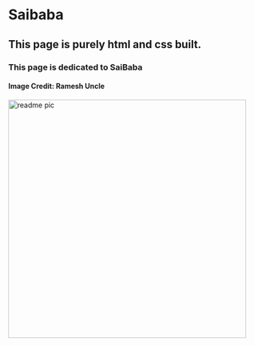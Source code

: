 # Saibaba

## This page is purely html and css built.

### This page is dedicated to SaiBaba

#### Image Credit: Ramesh Uncle


<img width="476" alt="readme pic" src="https://user-images.githubusercontent.com/26659001/140670938-6f83426d-cb39-4e10-9bc4-6bc122de9229.png">
